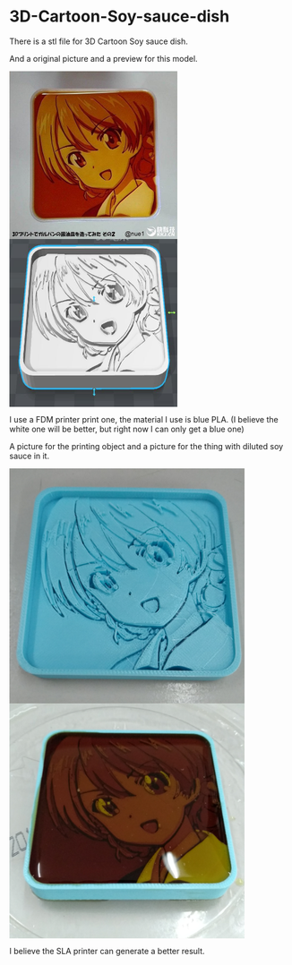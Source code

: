 # 3D-Cartoon-Soy-sauce-dish

There is a stl file for 3D Cartoon Soy sauce dish. 

And a original picture and a preview for this model.

<img src="https://github.com/Linphon/3D-Cartoon-Soy-sauce-dish/blob/master/original%20picture.jpg?raw=true" width = "300" height = "300" alt="original picture" align=center /> <img src="https://raw.githubusercontent.com/Linphon/3D-Cartoon-Soy-sauce-dish/master/model%20preview.JPG" width = "300" height = "300" alt="model preview" align=center />

I use a FDM printer print one, the material I use is blue PLA. (I believe the white one will be better, but right now I can only get a blue one)

A picture for the printing object and a picture for the thing with diluted soy sauce in it.

<img src="https://github.com/Linphon/3D-Cartoon-Soy-sauce-dish/blob/master/printing%20object.png?raw=true" width = "420" height = "420" alt="printing object" align=center />    <img src="https://github.com/Linphon/3D-Cartoon-Soy-sauce-dish/blob/master/soy%20sauce%20in%20it.png?raw=true" width = "420" height = "420" alt="soy sauce" align=center />

I believe the SLA printer can generate a better result.
